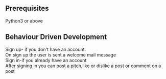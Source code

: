 ## Prerequisites
Python3 or above


## Behaviour Driven Development

Sign up- if you don't have an account.</br  >
On sign up the user is sent a welcome mail message</br  >
Sign in-if you already have an account</br  >
After signing in you can post a pitch,like or dislike a post or comment on a post </br  >
